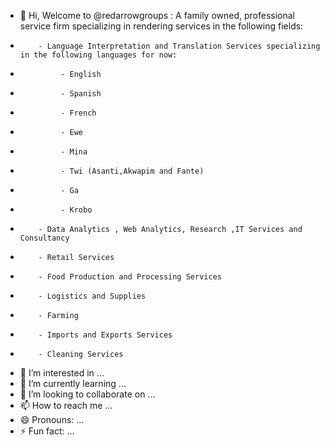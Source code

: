 - 👋 Hi, Welcome to @redarrowgroups : A family owned, professional service firm specializing in rendering services in the following fields:
-         - Language Interpretation and Translation Services specializing in the following languages for now:
-              - English
-              - Spanish
-              - French
-              - Ewe
-              - Mina
-              - Twi (Asanti,Akwapim and Fante)
-              - Ga
-              - Krobo
-         - Data Analytics , Web Analytics, Research ,IT Services and Consultancy
-         - Retail Services
-         - Food Production and Processing Services
-         - Logistics and Supplies
-         - Farming
-         - Imports and Exports Services
-         - Cleaning Services
- 👀 I’m interested in ...
- 🌱 I’m currently learning ...
- 💞️ I’m looking to collaborate on ...
- 📫 How to reach me ...
- 😄 Pronouns: ...
- ⚡ Fun fact: ...

<!---
redarrowgroups/redarrowgroups is a ✨ special ✨ repository because its `README.md` (this file) appears on your GitHub profile.
You can click the Preview link to take a look at your changes.
--->
